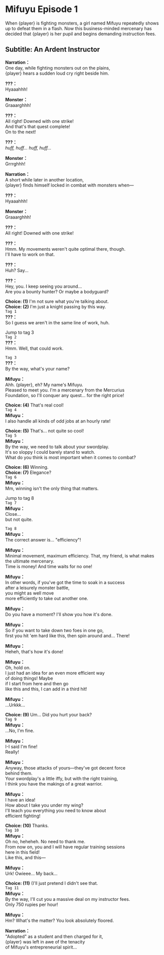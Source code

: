 # Mifuyu Episode 1
When {player} is fighting monsters, a girl named Mifuyu repeatedly shows up to defeat them in a flash. Now this business-minded mercenary has decided that {player} is her pupil and begins demanding instruction fees.
  
## Subtitle: An Ardent Instructor
  
**Narration：**  
One day, while fighting monsters out on the plains,  
{player} hears a sudden loud cry right beside him.  
  
**???：**  
Hyaaahhh!  
  
**Monster：**  
Graaarghhh!  
  
**???：**  
All right! Downed with one strike!  
And that's that quest complete!  
On to the next!  
  
**???：**  
*huff, huff...* *huff, huff...*  
  
**Monster：**  
Grrrghhh!  
  
**Narration：**  
A short while later in another location,  
{player} finds himself locked in combat with monsters when—  
  
**???：**  
Hyaaahhh!  
  
**Monster：**  
Graaarghhh!  
  
**???：**  
All right! Downed with one strike!  
  
**???：**  
Hmm. My movements weren't quite optimal there, though.  
I'll have to work on that.  
  
**???：**  
Huh? Say...  
  
**???：**  
Hey, you. I keep seeing you around...  
Are you a bounty hunter? Or maybe a bodyguard?  
  
**Choice: (1)**  I'm not sure what you're talking about.  
**Choice: (2)**  I'm just a knight passing by this way.  
`Tag 1`  
**???：**  
So I guess we aren't in the same line of work, huh.  
  
Jump to tag 3  
`Tag 2`  
**???：**  
Hmm. Well, that could work.  
  
`Tag 3`  
**???：**  
By the way, what's your name?  
  
**Mifuyu：**  
Ahh. {player}, eh? My name's Mifuyu.  
Pleased to meet you. I'm a mercenary from the Mercurius  
Foundation, so I'll conquer any quest... for the right price!  
  
**Choice: (4)**  That's real cool!  
`Tag 4`  
**Mifuyu：**  
I also handle all kinds of odd jobs at an hourly rate!  
  
**Choice: (5)**  That's... not quite so cool!  
`Tag 5`  
**Mifuyu：**  
By the way, we need to talk about your swordplay.  
It's so sloppy I could barely stand to watch.  
What do you think is most important when it comes to combat?  
  
**Choice: (6)**  Winning.  
**Choice: (7)**  Elegance?  
`Tag 6`  
**Mifuyu：**  
Mm, winning isn't the only thing that matters.  
  
Jump to tag 8  
`Tag 7`  
**Mifuyu：**  
Close...  
but not quite.  
  
`Tag 8`  
**Mifuyu：**  
The correct answer is... \"efficiency\"!  
  
**Mifuyu：**  
Minimal movement, maximum efficiency. That, my friend, is what makes  
the ultimate mercenary.  
 Time is money! And time waits for no one!  
  
**Mifuyu：**  
In other words, if you've got the time to soak in a success  
after a leisurely monster battle,  
you might as well move  
more efficiently to take out another one.  
  
**Mifuyu：**  
Do you have a moment? I'll show you how it's done.  
  
**Mifuyu：**  
So if you want to take down two foes in one go,  
first you hit 'em hard like this, then spin around and... There!  
  
**Mifuyu：**  
Heheh, that's how it's done!  
  
**Mifuyu：**  
Oh, hold on.  
I just had an idea for an even more efficient way  
of doing things! Maybe  
if I start from here and then go  
like this and this, I can add in a third hit!  
  
**Mifuyu：**  
...Urkkk...  
  
**Choice: (9)**  Um... Did you hurt your back?  
`Tag 9`  
**Mifuyu：**  
...No, I'm fine.  
  
**Mifuyu：**  
I-I said I'm fine!  
Really!  
  
**Mifuyu：**  
Anyway, those attacks of yours—they've got decent force  
behind them.  
Your swordplay's a little iffy, but with the right training,  
I think you have the makings of a great warrior.  
  
**Mifuyu：**  
I have an idea!  
How about I take you under my wing?  
I'll teach you everything you need to know about  
efficient fighting!  
  
**Choice: (10)**  Thanks.  
`Tag 10`  
**Mifuyu：**  
Oh no, heheheh. No need to thank me.  
From now on, you and I will have regular training sessions  
here in this field!  
Like this, and this—  
  
**Mifuyu：**  
Urk! Owieee... My back...  
  
**Choice: (11)**  (I'll just pretend I didn't see that.  
`Tag 11`  
**Mifuyu：**  
By the way, I'll cut you a massive deal on my instructor fees.  
Only 750 rupies per hour!  
  
**Mifuyu：**  
Hm? What's the matter? You look absolutely floored.  
  
**Narration：**  
\"Adopted\" as a student and then charged for it,  
{player} was left in awe of the tenacity  
of Mifuyu's entrepreneurial spirit...  

